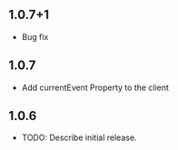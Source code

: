 ## 1.0.7+1

- Bug fix

## 1.0.7

- Add currentEvent Property to the client

## 1.0.6

- TODO: Describe initial release.
